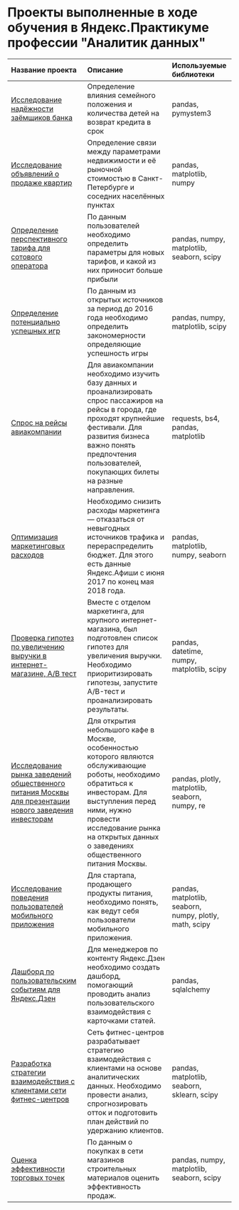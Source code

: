 # Проекты выполненные в ходе обучения в Яндекс.Практикуме профессии "Аналитик данных"

| Название проекта | Описание | Используемые библиотеки |
| :-------------------- | :-------------------- |:--------------------|
| [Исследование надёжности заёмщиков банка](Reliability_of_borrowers) | Определение влияния семейного положения и количества детей на возврат кредита в срок | pandas, pymystem3 |
| [Исследование объявлений о продаже квартир](Ads_for_the_sale_of_apartments) | Определение связи между параметрами недвижимости и её рыночной стоимостью в Санкт-Петербурге и соседних населённых пунктах | pandas, matplotlib, numpy |
| [Определение перспективного тарифа для сотового оператора](Tariff_for_a_telecom_company) | По данным пользователей необходимо определить параметры для новых тарифов, и какой из них приносит больше прибыли | pandas, numpy, matplotlib, seaborn, scipy |
| [Определение потенциально успешных игр](Definition_of_popular_games) | По данным из открытых источников за период до 2016 года необходимо определить закономерности определяющие успешность игры | pandas, numpy, matplotlib, scipy |
| [Спрос на рейсы авиакомпании](Demand_for_airline_flights) | Для авиакомпании необходимо изучить базу данных и проанализировать спрос пассажиров на рейсы в города, где проходят крупнейшие фестивали. Для развития бизнеса важно понять предпочтения пользователей, покупающих билеты на разные направления. | requests, bs4, pandas, matplotlib |
| [Оптимизация маркетинговых расходов](Optimization_of_marketing_expenses) | Необходимо снизить расходы маркетинга — отказаться от невыгодных источников трафика и перераспределить бюджет. Для этого есть данные Яндекс.Афиши с июня 2017 по конец мая 2018 года. | pandas, matplotlib, numpy, seaborn |
| [Проверка гипотез по увеличению выручки в интернет-магазине, A/B тест](Hypothesis_testing_AB_test) | Вместе с отделом маркетинга, для крупного интернет-магазина, был подготовлен список гипотез для увеличения выручки. Необходимо приоритизировать гипотезы, запустите A/B-тест и проанализировать результаты. | pandas, datetime, numpy, matplotlib, scipy |
| [Исследование рынка заведений общественного питания Москвы для презентации нового заведения инвесторам](Moscow_catering_market) | Для открытия небольшого кафе в Москве, особенностью которого являются обслуживающие роботы, необходимо обратиться к инвесторам. Для выступления перед ними, нужно провести исследование рынка на открытых данных о заведениях общественного питания Москвы. | pandas, plotly, matplotlib, seaborn, numpy, re |
| [Исследование поведения пользователей мобильного приложения](Mobile_app_user_research) | Для стартапа, продающего продукты питания, необходимо понять, как ведут себя пользователи мобильного приложения. | pandas, matplotlib, seaborn, numpy, plotly, math, scipy |
| [Дашборд по пользовательским событиям для Яндекс.Дзен](Dashboard_for_Yandex.Zen) | Для менеджеров по контенту Яндекс.Дзен необходимо создать дашборд, помогающий проводить анализ пользовательского взаимодействия с карточками статей. | pandas, sqlalchemy |
| [Разработка стратегии взаимодействия с клиентами сети фитнес-центров](Interaction_strategies) | Сеть фитнес-центров разрабатывает стратегию взаимодействия с клиентами на основе аналитических данных. Необходимо провести анализ, спрогнозировать отток и подготовить план действий по удержанию клиентов. | pandas, matplotlib, seaborn, sklearn, scipy |
| [Оценка эффективности торговых точек](Efficiency_of_retail_outlets) | По данным о покупках в сети магазинов строительных материалов оценить эффективность продаж. | pandas, numpy, matplotlib, seaborn, scipy |

